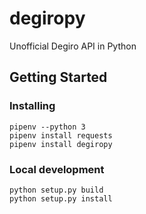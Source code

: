 # degiropy

Unofficial Degiro API in Python

## Getting Started

### Installing

```
pipenv --python 3
pipenv install requests
pipenv install degiropy
```

### Local development

```
python setup.py build
python setup.py install
```